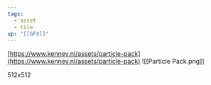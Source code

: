 ```yaml
---
tags:
  - asset
  - tile
up: "[[GFX]]"
---
```

[https://www.kenney.nl/assets/particle-pack](https://www.kenney.nl/assets/particle-pack)
![[Particle Pack.png]]


512x512
